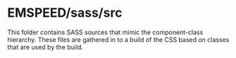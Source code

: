 # EMSPEED/sass/src

This folder contains SASS sources that mimic the component-class hierarchy. These files
are gathered in to a build of the CSS based on classes that are used by the build.
